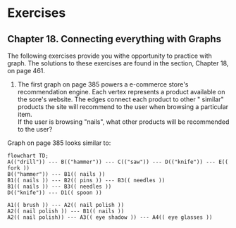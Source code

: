 # Exercises

## Chapter 18. Connecting everything with Graphs

The following exercises provide you withe opportunity to practice with graph. The
solutions to these exercises are found in the section, Chapter 18, on page 461.

1. The first graph on page 385 powers a e-commerce store's recommendation engine. Each vertex
   represents a product available on the sore's website. The edges connect each product to other "
   similar" products the site will recommend to the user when browsing a particular item. <br/> If
   the user is browsing "nails", what other products will be recommended to the user?

Graph on page 385 looks similar to:

````mermaid
flowchart TD;
A(("drill")) --- B(("hammer")) --- C(("saw")) --- D(("knife")) --- E(( fork ))
B(("hammer")) --- B1(( nails ))
B1(( nails )) --- B2(( pins )) --- B3(( needles ))
B1(( nails )) --- B3(( needles ))
D(("knife")) --- D1(( spoon ))

A1(( brush )) --- A2(( nail polish ))
A2(( nail polish )) --- B1(( nails ))
A2(( nail polish)) --- A3(( eye shadow )) --- A4(( eye glasses ))
````